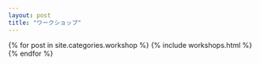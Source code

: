```yaml
---
layout: post
title: "ワークショップ"
---
```

{% for post in site.categories.workshop %}
  {% include workshops.html %}
{% endfor %}
